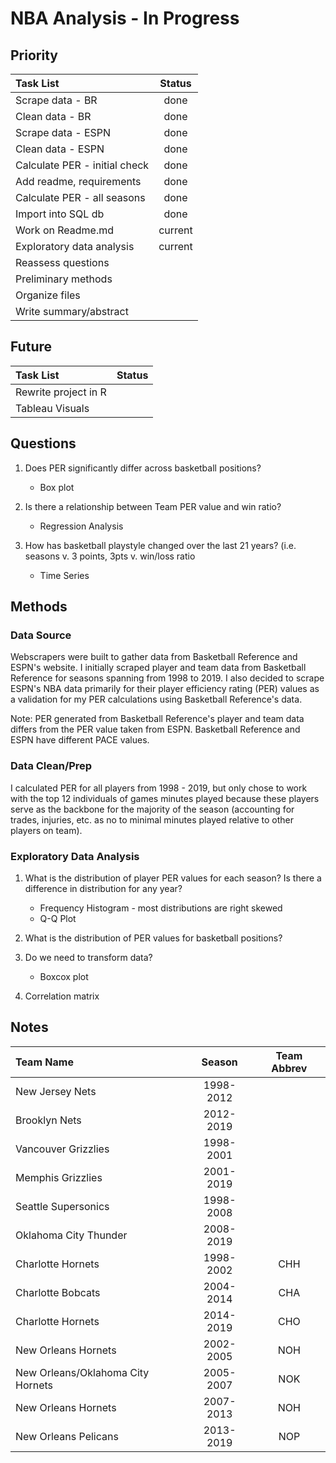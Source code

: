 # NBA Analysis - In Progress

## Priority
| Task List                     |   Status  | 
|:------------------------------|:---------:|
| Scrape data - BR              |    done   |
| Clean data - BR               |    done   |
| Scrape data - ESPN            |    done   |
| Clean data - ESPN             |    done   |
| Calculate PER - initial check |    done   |
| Add readme, requirements      |    done   |
| Calculate PER - all seasons   |    done   |
| Import into SQL db            |    done   |
| Work on Readme.md             |  current  |        
| Exploratory data analysis     |  current  |
| Reassess questions            |           |
| Preliminary methods           |           |
| Organize files                |           |
| Write summary/abstract        |           |

## Future

| Task List                     |   Status  | 
|:------------------------------|:---------:|
| Rewrite project in R          |           |
| Tableau Visuals               |           |

## Questions
1. Does PER significantly differ across basketball positions?
    * Box plot

2. Is there a relationship between Team PER value and win ratio?
    * Regression Analysis

3. How has basketball playstyle changed over the last 21 years? (i.e. seasons v. 3 points, 3pts v. win/loss ratio
    * Time Series 

## Methods
### Data Source
Webscrapers were built to gather data from Basketball Reference and ESPN's website. I initially scraped player and team data from Basketball Reference for seasons spanning from 1998 to 2019. I also decided to scrape ESPN's NBA data primarily for their player efficiency rating (PER) values as a validation for my PER calculations using Basketball Reference's data.

Note: PER generated from Basketball Reference's player and team data differs from the PER value taken from ESPN. Basketball Reference and ESPN have different PACE values. 

### Data Clean/Prep
I calculated PER for all players from 1998 - 2019, but only chose to work with the top 12 individuals of games minutes played because these players serve as the backbone for the majority of the season (accounting for trades, injuries, etc. as no to minimal minutes played relative to other players on team).


### Exploratory Data Analysis
1. What is the distribution of player PER values for each season? Is there a difference in distribution for any year?
    * Frequency Histogram - most distributions are right skewed
    * Q-Q Plot

2. What is the distribution of PER values for basketball positions? 
    
2. Do we need to transform data?
    * Boxcox plot

3. Correlation matrix 



## Notes

| Team Name                         | Season    | Team Abbrev |
|:----------------------------------|:---------:|:-----------:|
| New Jersey Nets                   | 1998-2012 |             |
| Brooklyn Nets                     | 2012-2019 |             |
| Vancouver Grizzlies               | 1998-2001 |             |
| Memphis Grizzlies                 | 2001-2019 |             |
| Seattle Supersonics               | 1998-2008 |             |
| Oklahoma City Thunder             | 2008-2019 |             |
| Charlotte Hornets                 | 1998-2002 | CHH         |
| Charlotte Bobcats                 | 2004-2014 | CHA         |
| Charlotte Hornets                 | 2014-2019 | CHO         |
| New Orleans Hornets               | 2002-2005 | NOH         |
| New Orleans/Oklahoma City Hornets | 2005-2007 | NOK         |
| New Orleans Hornets               | 2007-2013 | NOH         |
| New Orleans Pelicans              | 2013-2019 | NOP         |